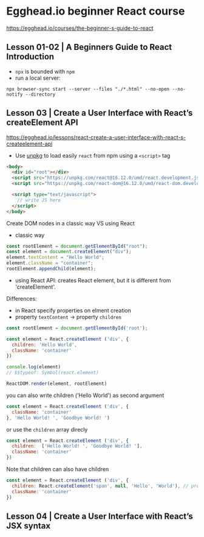 # Egghead.io beginner React course

https://egghead.io/courses/the-beginner-s-guide-to-react

## Lesson 01-02 | A Beginners Guide to React Introduction

- `npx` is bounded with `npm`
- run a local server:

```shell
npx browser-sync start --server --files "./*.html" --no-open --no-notify --directory
```

## Lesson 03 | Create a User Interface with React’s createElement API

https://egghead.io/lessons/react-create-a-user-interface-with-react-s-createelement-api

- Use [unpkg](https://unpkg.com/) to load easily `react` from npm using a `<script>` tag

```html
<body>
  <div id="root"></div>
  <script src="https://unpkg.com/react@16.12.0/umd/react.development.js"></script>
  <script src="https://unpkg.com/react-dom@16.12.0/umd/react-dom.development.js"></script>

  <script type="text/javascript">
    // write JS here 
  </script>
</body>
```

Create DOM nodes in a classic way VS using React

- classic way

```jsx
const rootElement = document.getElementById("root");
const element = document.createElement("div");
element.textContent = "Hello World";
element.className = "container";
rootElement.appendChild(element);
```

- using React API: creates React element, but it is different from 'createElement'.

Differences:
- in React specify properties on elment creation
- property `textContent` -> property `children`

```js
const rootElement = document.getElementById('root');

const element = React.createElement ('div', {
  children: 'Hello World',
  className: 'container'
})

console.log(element)
// $$typeof: Symbol(react.element)

ReactDOM.render(element, rootElement)
```

you can also write children ('Hello World') as second argument

```js
const element = React.createElement ('div', {
  className: 'container'
}, 'Hello World! ', 'Goodbye World! ')
```

or use the `children` array direcly

```js
const element = React.createElement ('div', {
  children:  ['Hello World! ', 'Goodbye World! '],
  className: 'container'
})
```

Note that children can also have children

```js
const element = React.createElement ('div', {
  children: React.createElement('span', null, 'Hello', 'World'), // props = null
  className: 'container'
})
```

## Lesson 04 | Create a User Interface with React’s JSX syntax

